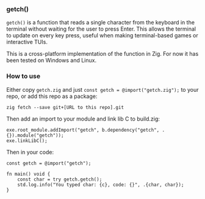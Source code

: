 ### getch()

`getch()` is a function that reads a single character from the keyboard in the terminal without waiting for the user to press Enter. This allows the terminal to update on every key press, useful when making terminal-based games or interactive TUIs.

This is a cross-platform implementation of the function in Zig. For now it has been tested on Windows and Linux.

### How to use

Either copy `getch.zig` and just `const getch = @import("getch.zig");` to your repo, or add this repo as a package:

```zig
zig fetch --save git+[URL to this repo].git
```

Then add an import to your module and link lib C to build.zig:

```zig
exe.root_module.addImport("getch", b.dependency("getch", .{}).module("getch"));
exe.linkLibC();
```

Then in your code:

```zig
const getch = @import("getch");

fn main() void {
    const char = try getch.getch();
    std.log.info("You typed char: {c}, code: {}", .{char, char});
}

```